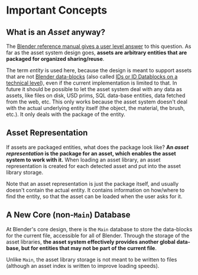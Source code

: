 # Important Concepts

## What is an _Asset_ anyway?

The [Blender reference manual gives a user level answer](https://docs.blender.org/manual/en/latest/files/asset_libraries/introduction.html#what-is-an-asset) to this question. As far as the asset system design goes, __assets are arbitrary entities that are packaged for organized sharing/reuse__.

The term _entity_ is used here, because the design is meant to support assets that are not [Blender data-blocks](https://docs.blender.org/manual/en/latest/files/data_blocks.html) (also called [IDs or ID Datablocks on a technical level](https://wiki.blender.org/wiki/Source/Architecture/ID/ID_Type)), even if the current implementation is limited to that. In future it should be possible to let the asset system deal with any data as assets, like files on disk, USD prims, SQL data-base entities, data fetched from the web, etc. This only works because the asset system doesn't deal with the actual underlying entity itself (the object, the material, the brush, etc.). It only deals with the package of the entity.

## Asset Representation

If assets are packaged entities, what does the package look like? __An _asset representation_ is the package for an asset, which enables the asset system to work with it.__ When loading an asset library, an asset representation is created for each detected asset and put into the asset library storage.

Note that an asset representation is just the package itself, and usually doesn't contain the actual entity. It contains information on how/where to find the entity, so that the asset can be loaded when the user asks for it.

## A New Core (non-`Main`) Database

At Blender's core design, there is the `Main` database to store the data-blocks for the current file, accessible for all of Blender. Through the storage of the asset libraries, __the asset system effectively provides another global data-base, but for entities that may not be part of the current file__.

Unlike `Main`, the asset library storage is not meant to be written to files (although an asset index is written to improve loading speeds).
